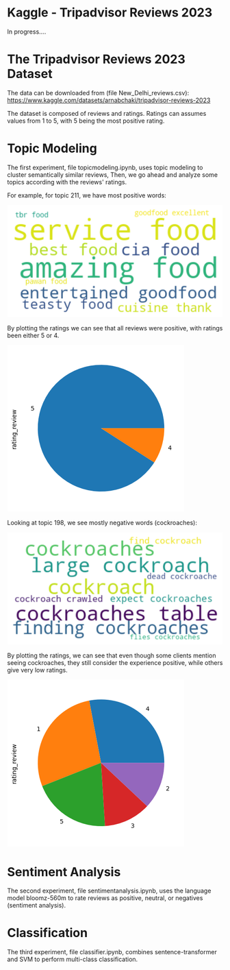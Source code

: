 # Kaggle - Tripadvisor Reviews 2023

In progress....


# The Tripadvisor Reviews 2023 Dataset

The data can be downloaded from (file New_Delhi_reviews.csv):
https://www.kaggle.com/datasets/arnabchaki/tripadvisor-reviews-2023

The dataset is composed of reviews and ratings. Ratings can assumes values from 1 to 5, with 5 being the most positive rating.


# Topic Modeling

The first experiment, file topicmodeling.ipynb, uses topic modeling to cluster semantically similar reviews, Then, we go ahead and analyze some topics according with the reviews' ratings.

For example, for topic 211, we have most positive words:

![Worldcloud - Topic 211](https://github.com/dvianna/TripadvisorReviews2023/blob/main/img/words211.png)

By plotting the ratings we can see that all reviews were positive, with ratings been either 5 or 4.

![Ratings - Topic 211](https://github.com/dvianna/TripadvisorReviews2023/blob/main/img/plot211.png)


Looking at topic 198, we see mostly negative words (cockroaches):

![Worldcloud - Topic 198](https://github.com/dvianna/TripadvisorReviews2023/blob/main/img/words198.png)

By plotting the ratings, we can see that even though some clients mention seeing cockroaches, they still consider the experience positive, while others give very low ratings.

![Ratings - Topic 198](https://github.com/dvianna/TripadvisorReviews2023/blob/main/img/plot198.png)


# Sentiment Analysis

The second experiment, file sentimentanalysis.ipynb, uses the language model bloomz-560m to rate reviews as positive, neutral, or negatives (sentiment analysis).


# Classification

The third experiment, file classifier.ipynb, combines sentence-transformer and SVM to perform multi-class classification.
